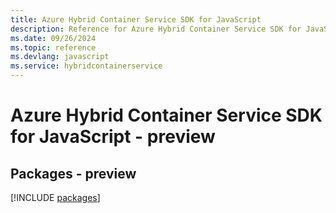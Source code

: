 ```yaml
---
title: Azure Hybrid Container Service SDK for JavaScript
description: Reference for Azure Hybrid Container Service SDK for JavaScript
ms.date: 09/26/2024
ms.topic: reference
ms.devlang: javascript
ms.service: hybridcontainerservice
---
```

# Azure Hybrid Container Service SDK for JavaScript - preview
## Packages - preview
[!INCLUDE [packages](hybrid-container-service-index.md)]